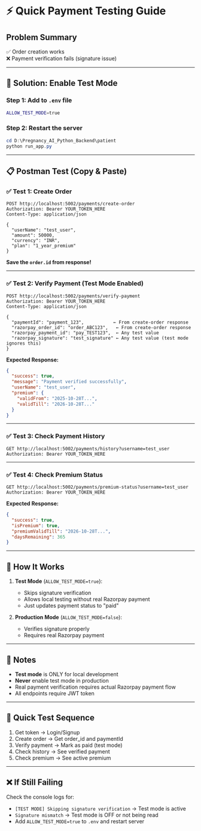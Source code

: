 # ⚡ Quick Payment Testing Guide

## Problem Summary
✅ Order creation works  
❌ Payment verification fails (signature issue)

---

## 🚀 Solution: Enable Test Mode

### Step 1: Add to `.env` file
```bash
ALLOW_TEST_MODE=true
```

### Step 2: Restart the server
```powershell
cd D:\Pregnancy_AI_Python_Backend\patient
python run_app.py
```

---

## 📋 Postman Test (Copy & Paste)

### ✅ Test 1: Create Order
```
POST http://localhost:5002/payments/create-order
Authorization: Bearer YOUR_TOKEN_HERE
Content-Type: application/json

{
  "userName": "test_user",
  "amount": 50000,
  "currency": "INR",
  "plan": "1_year_premium"
}
```

**Save the `order.id` from response!**

---

### ✅ Test 2: Verify Payment (Test Mode Enabled)
```
POST http://localhost:5002/payments/verify-payment
Authorization: Bearer YOUR_TOKEN_HERE
Content-Type: application/json

{
  "paymentId": "payment_123",           ← From create-order response
  "razorpay_order_id": "order_ABC123",   ← From create-order response
  "razorpay_payment_id": "pay_TEST123",  ← Any test value
  "razorpay_signature": "test_signature" ← Any test value (test mode ignores this)
}
```

**Expected Response:**
```json
{
  "success": true,
  "message": "Payment verified successfully",
  "userName": "test_user",
  "premium": {
    "validFrom": "2025-10-28T...",
    "validTill": "2026-10-28T..."
  }
}
```

---

### ✅ Test 3: Check Payment History
```
GET http://localhost:5002/payments/history?username=test_user
Authorization: Bearer YOUR_TOKEN_HERE
```

---

### ✅ Test 4: Check Premium Status
```
GET http://localhost:5002/payments/premium-status?username=test_user
Authorization: Bearer YOUR_TOKEN_HERE
```

**Expected Response:**
```json
{
  "success": true,
  "isPremium": true,
  "premiumValidTill": "2026-10-28T...",
  "daysRemaining": 365
}
```

---

## 🔧 How It Works

1. **Test Mode** (`ALLOW_TEST_MODE=true`):
   - Skips signature verification
   - Allows local testing without real Razorpay payment
   - Just updates payment status to "paid"

2. **Production Mode** (`ALLOW_TEST_MODE=false`):
   - Verifies signature properly
   - Requires real Razorpay payment

---

## 📝 Notes

- **Test mode** is ONLY for local development
- **Never** enable test mode in production
- Real payment verification requires actual Razorpay payment flow
- All endpoints require JWT token

---

## 🎯 Quick Test Sequence

1. Get token → Login/Signup
2. Create order → Get order_id and paymentId
3. Verify payment → Mark as paid (test mode)
4. Check history → See verified payment
5. Check premium → See active premium

---

## ❌ If Still Failing

Check the console logs for:
- `[TEST MODE] Skipping signature verification` → Test mode is active
- `Signature mismatch` → Test mode is OFF or not being read
- Add `ALLOW_TEST_MODE=true` to `.env` and restart server

